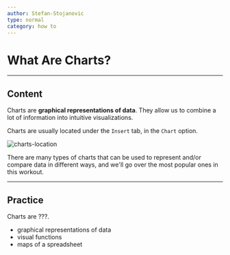 ```yaml
---
author: Stefan-Stojanovic
type: normal
category: how to
---
```


# What Are Charts?


---

## Content

Charts are **graphical representations of data**. They allow us to combine a lot of information into intuitive visualizations.

Charts are usually located under the `Insert` tab, in the `Chart` option.

![charts-location](https://img.enkipro.com/55c3581cce980aa548b612e63dc2efab.png)

There are many types of charts that can be used to represent and/or compare data in different ways, and we'll go over the most popular ones in this workout.


---

## Practice

Charts are ???.

- graphical representations of data
- visual functions
- maps of a spreadsheet

